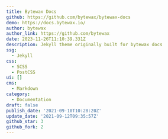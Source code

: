 ```yaml
---
title: Bytewax Docs
github: https://github.com/bytewax/bytewax-docs
demo: https://docs.bytewax.io/
author: bytewax
author_link: https://github.com/bytewax
date: 2023-11-26T11:10:39.331Z
description: Jekyll theme originally built for bytewax docs
ssg:
  - Jekyll
css:
  - SCSS
  - PostCSS
ui: []
cms:
  - Markdown
category:
  - Documentation
draft: false
publish_date: '2021-09-10T10:28:20Z'
update_date: '2021-09-12T09:35:57Z'
github_star: 3
github_fork: 2
---
```

